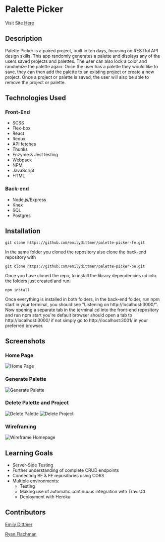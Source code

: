 # Palette Picker

Visit Site [Here](https://palettepicker-ui.herokuapp.com)

## Description

Palette Picker is a paired project, built in ten days, focusing on RESTful API design skills. This app randomly generates a palette and displays any of the users saved projects and palettes. The user can also lock a color and randomize the palette again. Once the user has a palette they would like to save, they can then add the palette to an existing project or create a new project. Once a project or palette is saved, the user will also be able to remove the project or palette. 

## Technologies Used
### Front-End
- SCSS
- Flex-box
- React
- Redux
- API fetches
- Thunks
- Enzyme & Jest testing
- Webpack
- NPM
- JavaScript
- HTML
### Back-end
- Node.js/Express
- Knex
- SQL
- Postgres

## Installation

```git clone https://github.com/emilydittmer/palette-picker-fe.git```

In the same folder you cloned the repository also clone the back-end repository with

```git clone https://github.com/emilydittmer/palette-picker-be.git```

Once you have cloned the repo, to install the library dependencies cd into the folders just created and run:

```npm install```

Once everything is installed in both folders, in the back-end folder, run npm start in your terminal, you should see "Listening on http://localhost:3000/". Now opening a separate tab in the terminal cd into the front-end repository and run npm start you're default browser should open a tab to http://localhost:3000/ if not simply go to http://localhost:3001/ in your preferred browser.


## Screenshots
### Home Page
![Home Page](https://github.com/emilydittmer/palette-picker-fe/blob/master/src/demo/homepage.png)
### Generate Palette
![Generate Palette](https://github.com/emilydittmer/palette-picker-fe/blob/master/src/demo/generate-colors.gif)
### Delete Palette and Project
![Delete Palette](https://github.com/emilydittmer/palette-picker-fe/blob/master/src/demo/delete-palette.gif)
![Delete Project](https://github.com/emilydittmer/palette-picker-fe/blob/master/src/demo/delete-project.gif)
### Wireframing
![Wireframe Homepage](https://github.com/emilydittmer/palette-picker-fe/blob/master/src/demo/Wireframing.png)

## Learning Goals
- Server-Side Testing
- Further understanding of complete CRUD endpoints
- Connecting BE & FE repositories using CORS
- Multiple environments:
  - Testing
  - Making use of automatic continuous integration with TravisCI
  - Deployment with Heroku

## Contributors
[Emily Dittmer](https://github.com/emilydittmer)

[Ryan Flachman](https://github.com/flachman03)
